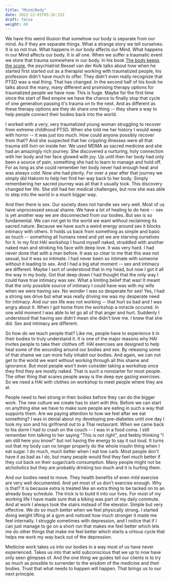 ```yaml
---
title: "Mind/Body"
date: 2022-22-01T05:26:15Z
draft: false
weight: 60
---
```

We have this weird illusion that somehow our body is separate from our mind. As if they are separate things. What a strange story we tell ourselves. It is so not true. What happens in our body affects our Mind. What happens in our Mind affects our body. It is all one.
When we suffer a traumatic event we store that trauma somewhere in our body. In his book [The body keeps the score](https://en.wikipedia.org/wiki/The_Body_Keeps_the_Score), the psychiatrist  Bessel van der Kolk talks about how when he started first started out as a therapist working with traumatized people, his profession didn't have much to offer. They didn't even really recognize that PTSD was a real thing. That has changed. In the second half of his book he talks about the many, many different and promising therapy options for traumatized people we have now. This is huge. Maybe for the first time since the start of Red empire we have the chance to finally stop that cycle of one generation passing it's trauma on to the next. And as different as these therapy options are they do share one thing -- they share a way to help people connect their bodies back into the world.

I worked with a very, very traumatized young woman struggling to recover from extreme childhood PTSD. When she told me her history I would weep with horror -- it was just too much. How could anyone possibly recover from that!? And she suspected that her crippling illnesses were all that trauma still livin on inside her. We used MDMA as sacred medicine and she had an amazingly rich journey. She discovered a nurturing, holy connection with her body and her face glowed with joy. Up until then her body had only been a source of pain, something she had to learn to manage and hold off. For as long as she could remember her body never had enough heat and was always cold. Now she had plenty. For over a year after that journey we simply did Hakomi to help her find her way back to her body. Simply remembering her sacred journey was all that it usually took. This discovery changed her life. She still had her medical challenges, but now she was able to step into the world in a much bigger way.

And then there is sex. Our society does not handle sex very well. Most of us have unprocessed sexual shame. We have a lot of healing to do here -- sex is yet another way we are disconnected from our bodies.  But sex is so fundamental. We can not get to the world we want without reclaiming its sacred nature. Because we have such a weird energy around sex it blocks intimacy with others. It holds us back from something as simple and basic as touch -- something all humans need and yet we are starving ourselves for it. In my first HAI workshop I found myself naked, straddled with another naked man and stroking his face with deep love. It was very hard. I had never done that with a man before. It was so clear to me that this was not sexual, but it was so intimate. I had never been so intimate with someone without it leading to sex. And I had a big aha! moment -- sex and intimacy are different. Maybe I sort of understood that in my head, but now I got it all the way in my body. Got that deep down I had thought that the only way I could have true intimacy was sex. What a limiting belief that was! It meant that the only possible source of intimacy I could have was with my wife when we were having sex. No wonder I was so desperate for sex! Yes, I had a strong sex drive but what was really driving me was my desperate need for intimacy. And our sex life was not working -- that hurt so bad and I was angry about it. When I got home from the workshop a miracle occured. In one wild moment I was able to let go all of that anger and hurt. Suddenly I understood that having sex didn't mean she didn't love me. I knew that she did. Sex and intimacy are different.

So how do we teach people that? Like me, people have to experience it in their bodies to truly understand it. It is one of the major reasons why HAI invites people to take their clothes off. HAI exercises are designed to help heal some of the wounding around our bodies and sex. By releasing some of that shame we can more fully inhabit our bodies. And again, we can not get to the world we want without working through all this shame and ignorance. But most people won't even consider taking a workshop once they find they are mostly naked. That is such a nonstarter for most people. The other thing that scares people away is the deep eye gazing exercises. So we need a HAI with clothes on workshop to meet people where they are at.

People need to feel strong in their bodies before they can do the bigger work. The new culture we create has to start with this. Before we can start on anything else we have to make sure people are eating in such a way that supports them. Are we paying attention to how we feel after we eat something? I was in denial about my developing pre-diabetes until one day I took my son and his girlfriend out to a Thai restaurant. When we came back to his dorm I had to crash on the couch -- I was in a food coma. I still remember him talking to her saying "This is not right", and feebly thinking "I am still here you know!" but not having the energy to say it out loud. It turns out that my body can no longer properly do the whole insulin thing when I eat sugar. I do much, much better when I eat low carb. Most people don't have it as bad as I do, but many people would find they feel much better if they cut back on their sugar/carb consumption. Many people might not be alchoholics but they are probably drinking too much and it is hurting them.  

And our bodies need to move. They health benefits of even mild exercise are very well documented. And yet most of us don't exercise enough. Why is that? It is because extra is treated like an extra thing to be tacked on to an already busy schedule. The trick is to build it into our lives. For most of my working life I have made sure that a biking was part of my daily commute. And at work I always took the stairs instead of the elevator. Simple but very effective. We do so much better when we feel physically strong. I started doing weight lifting at a gym and noticed how much stronger it made me feel internally. I struggle sometimes with depression, and I notice that if I can just manage to go on a short run that makes me feel better which lets me do other things that make me feel better which starts a virtous cycle that helps me work my way back out of the depression.

Medicine work takes us into our bodies in a way most of us have never experienced. Takes us into that wild subconscious that we up to now have only seen glimpses of. And the one thing we guides tell our clients is to try as much as possible to surrender to the wisdom of the medicine and their bodies. Trust that what needs to happen will happen. That brings us to our next principle.
